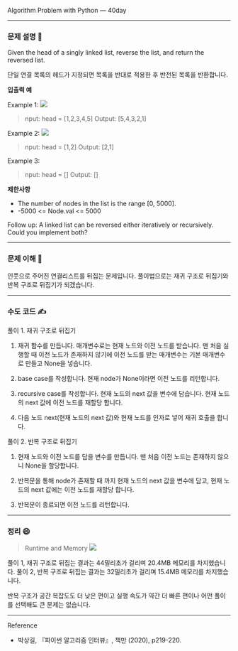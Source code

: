 Algorithm Problem with Python — 40day

---

### **문제 설명 📖**

Given the head of a singly linked list, reverse the list, and return the reversed list.

단일 연결 목록의 헤드가 지정되면 목록을 반대로 적용한 후 반전된 목록을 반환합니다.

**입출력 예**

Example 1:
![](https://images.velog.io/images/qmasem/post/449bb760-8d2e-43ad-892b-b8a3671c8cad/image.png)

> nput: head = [1,2,3,4,5]
> Output: [5,4,3,2,1]

Example 2:
![](https://images.velog.io/images/qmasem/post/34578d5e-f879-4756-b996-7821cc9fb00e/image.png)

> nput: head = [1,2]
> Output: [2,1]

Example 3:

> nput: head = []
> Output: []

**제한사항**

- The number of nodes in the list is the range [0, 5000].
- -5000 <= Node.val <= 5000

Follow up: A linked list can be reversed either iteratively or recursively. Could you implement both?

---

### **문제 이해 🔑**

인풋으로 주어진 연결리스트를 뒤집는 문제입니다.
풀이법으로는 재귀 구조로 뒤집기와 반복 구조로 뒤집기가 되겠습니다.

---

### **수도 코드 ✍️**

풀이 1. 재귀 구조로 뒤집기

1. 재귀 함수를 만듭니다. 매개변수로는 현재 노드와 이전 노드를 받습니다.
   맨 처음 실행할 때 이전 노드가 존재하지 않기에 이전 노드를 받는 매개변수는 기본 매개변수로 만들고 None을 넣습니다.

2. base case를 작성합니다. 현재 node가 None이라면 이전 노드를 리턴합니다.

3. recursive case를 작성합니다.
   현재 노드의 next 값을 변수에 담습니다.
   현재 노드의 next 값에 이전 노드를 재할당 합니다.

4. 다음 노드 next(현재 노드의 next 값)와 현재 노드를 인자로 넣어 재귀 호출을 합니다.

풀이 2. 반복 구조로 뒤집기

1. 현재 노드와 이전 노드를 담을 변수를 만듭니다. 맨 처음 이전 노드는 존재하지 않으니 None을 할당합니다.

2. 반복문을 통해 node가 존재할 때 까지 현재 노드의 next 값을 변수에 담고, 현재 노드의 next 값에는 이전 노드를 재할당 합니다.

3. 반복문이 종료되면 이전 노드를 리턴합니다.

---

### 정리 😄

> Runtime and Memory
> ![](https://images.velog.io/images/qmasem/post/16102e84-dce5-4493-9973-43dc3405220a/%E1%84%89%E1%85%B3%E1%84%8F%E1%85%B3%E1%84%85%E1%85%B5%E1%86%AB%E1%84%89%E1%85%A3%E1%86%BA%202021-05-17%20%E1%84%8B%E1%85%A9%E1%84%92%E1%85%AE%209.27.32.png)

풀이 1, 재귀 구조로 뒤집는 결과는 44밀리초가 걸리며 20.4MB 메모리를 차지했습니다.
풀이 2, 반복 구조로 뒤집는 결과는 32밀리초가 걸리며 15.4MB 메모리를 차지했습니다.

반복 구조가 공간 복잡도도 더 낮은 편이고 실행 속도가 약간 더 빠른 편이나 어떤 풀이를 선택해도 큰 문제는 없습니다.

---

Reference

- 박상길, 『파이썬 알고리즘 인터뷰』, 책만 (2020), p219-220.
